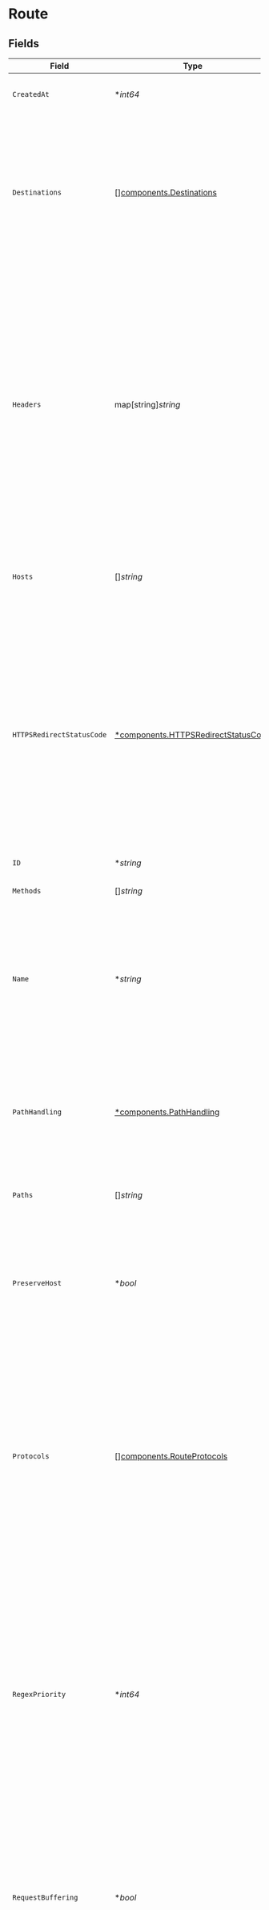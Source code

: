 # Route


## Fields

| Field                                                                                                                                                                                                                                                                                                                                                                       | Type                                                                                                                                                                                                                                                                                                                                                                        | Required                                                                                                                                                                                                                                                                                                                                                                    | Description                                                                                                                                                                                                                                                                                                                                                                 |
| --------------------------------------------------------------------------------------------------------------------------------------------------------------------------------------------------------------------------------------------------------------------------------------------------------------------------------------------------------------------------- | --------------------------------------------------------------------------------------------------------------------------------------------------------------------------------------------------------------------------------------------------------------------------------------------------------------------------------------------------------------------------- | --------------------------------------------------------------------------------------------------------------------------------------------------------------------------------------------------------------------------------------------------------------------------------------------------------------------------------------------------------------------------- | --------------------------------------------------------------------------------------------------------------------------------------------------------------------------------------------------------------------------------------------------------------------------------------------------------------------------------------------------------------------------- |
| `CreatedAt`                                                                                                                                                                                                                                                                                                                                                                 | **int64*                                                                                                                                                                                                                                                                                                                                                                    | :heavy_minus_sign:                                                                                                                                                                                                                                                                                                                                                          | Unix epoch when the resource was created.                                                                                                                                                                                                                                                                                                                                   |
| `Destinations`                                                                                                                                                                                                                                                                                                                                                              | [][components.Destinations](../../models/components/destinations.md)                                                                                                                                                                                                                                                                                                        | :heavy_minus_sign:                                                                                                                                                                                                                                                                                                                                                          | A list of IP destinations of incoming connections that match this Route when using stream routing. Each entry is an object with fields "ip" (optionally in CIDR range notation) and/or "port".                                                                                                                                                                              |
| `Headers`                                                                                                                                                                                                                                                                                                                                                                   | map[string]*string*                                                                                                                                                                                                                                                                                                                                                         | :heavy_minus_sign:                                                                                                                                                                                                                                                                                                                                                          | One or more lists of values indexed by header name that will cause this Route to match if present in the request. The `Host` header cannot be used with this attribute: hosts should be specified using the `hosts` attribute. When `headers` contains only one value and that value starts with the special prefix `~*`, the value is interpreted as a regular expression. |
| `Hosts`                                                                                                                                                                                                                                                                                                                                                                     | []*string*                                                                                                                                                                                                                                                                                                                                                                  | :heavy_minus_sign:                                                                                                                                                                                                                                                                                                                                                          | A list of domain names that match this Route. Note that the hosts value is case sensitive.                                                                                                                                                                                                                                                                                  |
| `HTTPSRedirectStatusCode`                                                                                                                                                                                                                                                                                                                                                   | [*components.HTTPSRedirectStatusCode](../../models/components/httpsredirectstatuscode.md)                                                                                                                                                                                                                                                                                   | :heavy_minus_sign:                                                                                                                                                                                                                                                                                                                                                          | The status code Kong responds with when all properties of a Route match except the protocol i.e. if the protocol of the request is `HTTP` instead of `HTTPS`. `Location` header is injected by Kong if the field is set to 301, 302, 307 or 308. Note: This config applies only if the Route is configured to only accept the `https` protocol.                             |
| `ID`                                                                                                                                                                                                                                                                                                                                                                        | **string*                                                                                                                                                                                                                                                                                                                                                                   | :heavy_minus_sign:                                                                                                                                                                                                                                                                                                                                                          | N/A                                                                                                                                                                                                                                                                                                                                                                         |
| `Methods`                                                                                                                                                                                                                                                                                                                                                                   | []*string*                                                                                                                                                                                                                                                                                                                                                                  | :heavy_minus_sign:                                                                                                                                                                                                                                                                                                                                                          | A list of HTTP methods that match this Route.                                                                                                                                                                                                                                                                                                                               |
| `Name`                                                                                                                                                                                                                                                                                                                                                                      | **string*                                                                                                                                                                                                                                                                                                                                                                   | :heavy_minus_sign:                                                                                                                                                                                                                                                                                                                                                          | The name of the Route. Route names must be unique, and they are case sensitive. For example, there can be two different Routes named "test" and "Test".                                                                                                                                                                                                                     |
| `PathHandling`                                                                                                                                                                                                                                                                                                                                                              | [*components.PathHandling](../../models/components/pathhandling.md)                                                                                                                                                                                                                                                                                                         | :heavy_minus_sign:                                                                                                                                                                                                                                                                                                                                                          | Controls how the Service path, Route path and requested path are combined when sending a request to the upstream. See above for a detailed description of each behavior.                                                                                                                                                                                                    |
| `Paths`                                                                                                                                                                                                                                                                                                                                                                     | []*string*                                                                                                                                                                                                                                                                                                                                                                  | :heavy_minus_sign:                                                                                                                                                                                                                                                                                                                                                          | A list of paths that match this Route.                                                                                                                                                                                                                                                                                                                                      |
| `PreserveHost`                                                                                                                                                                                                                                                                                                                                                              | **bool*                                                                                                                                                                                                                                                                                                                                                                     | :heavy_minus_sign:                                                                                                                                                                                                                                                                                                                                                          | When matching a Route via one of the `hosts` domain names, use the request `Host` header in the upstream request headers. If set to `false`, the upstream `Host` header will be that of the Service's `host`.                                                                                                                                                               |
| `Protocols`                                                                                                                                                                                                                                                                                                                                                                 | [][components.RouteProtocols](../../models/components/routeprotocols.md)                                                                                                                                                                                                                                                                                                    | :heavy_minus_sign:                                                                                                                                                                                                                                                                                                                                                          | An array of the protocols this Route should allow. See the [Route Object](#route-object) section for a list of accepted protocols. When set to only `"https"`, HTTP requests are answered with an upgrade error. When set to only `"http"`, HTTPS requests are answered with an error.                                                                                      |
| `RegexPriority`                                                                                                                                                                                                                                                                                                                                                             | **int64*                                                                                                                                                                                                                                                                                                                                                                    | :heavy_minus_sign:                                                                                                                                                                                                                                                                                                                                                          | A number used to choose which route resolves a given request when several routes match it using regexes simultaneously. When two routes match the path and have the same `regex_priority`, the older one (lowest `created_at`) is used. Note that the priority for non-regex routes is different (longer non-regex routes are matched before shorter ones).                 |
| `RequestBuffering`                                                                                                                                                                                                                                                                                                                                                          | **bool*                                                                                                                                                                                                                                                                                                                                                                     | :heavy_minus_sign:                                                                                                                                                                                                                                                                                                                                                          | Whether to enable request body buffering or not. With HTTP 1.1, it may make sense to turn this off on services that receive data with chunked transfer encoding.                                                                                                                                                                                                            |
| `ResponseBuffering`                                                                                                                                                                                                                                                                                                                                                         | **bool*                                                                                                                                                                                                                                                                                                                                                                     | :heavy_minus_sign:                                                                                                                                                                                                                                                                                                                                                          | Whether to enable response body buffering or not. With HTTP 1.1, it may make sense to turn this off on services that send data with chunked transfer encoding.                                                                                                                                                                                                              |
| `Snis`                                                                                                                                                                                                                                                                                                                                                                      | []*string*                                                                                                                                                                                                                                                                                                                                                                  | :heavy_minus_sign:                                                                                                                                                                                                                                                                                                                                                          | A list of SNIs that match this Route when using stream routing.                                                                                                                                                                                                                                                                                                             |
| `Sources`                                                                                                                                                                                                                                                                                                                                                                   | [][components.Sources](../../models/components/sources.md)                                                                                                                                                                                                                                                                                                                  | :heavy_minus_sign:                                                                                                                                                                                                                                                                                                                                                          | A list of IP sources of incoming connections that match this Route when using stream routing. Each entry is an object with fields "ip" (optionally in CIDR range notation) and/or "port".                                                                                                                                                                                   |
| `StripPath`                                                                                                                                                                                                                                                                                                                                                                 | **bool*                                                                                                                                                                                                                                                                                                                                                                     | :heavy_minus_sign:                                                                                                                                                                                                                                                                                                                                                          | When matching a Route via one of the `paths`, strip the matching prefix from the upstream request URL.                                                                                                                                                                                                                                                                      |
| `Tags`                                                                                                                                                                                                                                                                                                                                                                      | []*string*                                                                                                                                                                                                                                                                                                                                                                  | :heavy_minus_sign:                                                                                                                                                                                                                                                                                                                                                          | An optional set of strings associated with the Route for grouping and filtering.                                                                                                                                                                                                                                                                                            |
| `UpdatedAt`                                                                                                                                                                                                                                                                                                                                                                 | **int64*                                                                                                                                                                                                                                                                                                                                                                    | :heavy_minus_sign:                                                                                                                                                                                                                                                                                                                                                          | Unix epoch when the resource was last updated.                                                                                                                                                                                                                                                                                                                              |
| `Service`                                                                                                                                                                                                                                                                                                                                                                   | [*components.RouteService](../../models/components/routeservice.md)                                                                                                                                                                                                                                                                                                         | :heavy_minus_sign:                                                                                                                                                                                                                                                                                                                                                          | The Service this Route is associated to. This is where the Route proxies traffic to.                                                                                                                                                                                                                                                                                        |